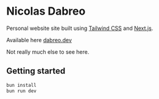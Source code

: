 # Nicolas Dabreo

Personal website site built using [Tailwind CSS](https://tailwindcss.com) and [Next.js](https://nextjs.org).

Available here [dabreo.dev](https://dabreo.dev)

Not really much else to see here.

## Getting started

```bash
bun install
bun run dev
```
